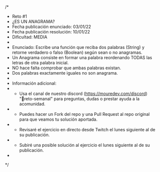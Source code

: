 /*
 * Reto #1
 * ¿ES UN ANAGRAMA?
 * Fecha publicación enunciado: 03/01/22
 * Fecha publicación resolución: 10/01/22
 * Dificultad: MEDIA
 *
 * Enunciado: Escribe una función que reciba dos palabras (String) y retorne verdadero o falso (Boolean) según sean o no anagramas.
 * Un Anagrama consiste en formar una palabra reordenando TODAS las letras de otra palabra inicial.
 * NO hace falta comprobar que ambas palabras existan.
 * Dos palabras exactamente iguales no son anagrama.
 *
 * Información adicional:
 * - Usa el canal de nuestro discord (https://mouredev.com/discord) "🔁reto-semanal" para preguntas, dudas o prestar ayuda a la acomunidad.
 * - Puedes hacer un Fork del repo y una Pull Request al repo original para que veamos tu solución aportada.
 * - Revisaré el ejercicio en directo desde Twitch el lunes siguiente al de su publicación.
 * - Subiré una posible solución al ejercicio el lunes siguiente al de su publicación.
 *
 */
